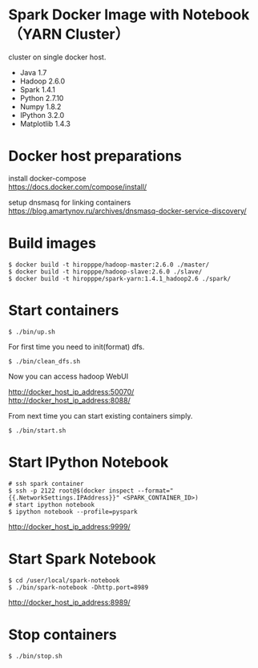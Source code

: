 # Spark Docker Image with Notebook（YARN Cluster）
cluster on single docker host.

* Java 1.7
* Hadoop 2.6.0
* Spark 1.4.1
* Python 2.7.10
* Numpy 1.8.2
* IPython 3.2.0
* Matplotlib 1.4.3

# Docker host preparations
install docker-compose  
<https://docs.docker.com/compose/install/>

setup dnsmasq for linking containers  
<https://blog.amartynov.ru/archives/dnsmasq-docker-service-discovery/>

# Build images
```
$ docker build -t hiropppe/hadoop-master:2.6.0 ./master/
$ docker build -t hiropppe/hadoop-slave:2.6.0 ./slave/
$ docker build -t hiropppe/spark-yarn:1.4.1_hadoop2.6 ./spark/
```

# Start containers
```
$ ./bin/up.sh
```
For first time you need to init(format) dfs.
```
$ ./bin/clean_dfs.sh
```
Now you can access hadoop WebUI

<http://docker_host_ip_address:50070/>  
<http://docker_host_ip_address:8088/>  

From next time you can start existing containers simply.
```
$ ./bin/start.sh
```

# Start IPython Notebook
```
# ssh spark container 
$ ssh -p 2122 root@$(docker inspect --format="{{.NetworkSettings.IPAddress}}" <SPARK_CONTAINER_ID>)
# start ipython notebook
$ ipython notebook --profile=pyspark
```
<http://docker_host_ip_address:9999/>

# Start Spark Notebook
```
$ cd /user/local/spark-notebook
$ ./bin/spark-notebook -Dhttp.port=8989
```
<http://docker_host_ip_address:8989/>

# Stop containers
```
$ ./bin/stop.sh
```
